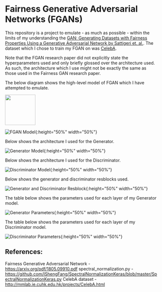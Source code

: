 # Fairness Generative Adversarial Networks (FGANs)

This repository is a project to emulate - as much as possible - within the limits of my understanding the [GAN: Generating Datasets with Fairness Properties Using a Generative Adversarial Network by Sattigeri et. al.](https://krvarshney.github.io/pubs/SattigeriHCV_safeml2019.pdf). The dataset which I chose to train my FGAN on was [CelebA](http://mmlab.ie.cuhk.edu.hk/projects/CelebA.html).

Note that the FGAN research paper did not explicitly state the hyperparameters used and only briefly glossed over the architecture used. As such, the architecture which I use might not be exactly the same as those used in the Fairness GAN research paper.

The below diagram shows the high-level model of FGAN which I have attempted to emulate.

<img src="/Image/generator_model.png" width="100">

![FGAN Model](/Images/fgan_model.png){:height="50%" width="50%"}

Below shows the architecture I used for the Generator.

![Generator Model](/Images/generator_model.png){:height="50%" width="50%"}

Below shows the architecture I used for the Discriminator.

![Discriminator Model](/Images/discriminator_model.png){:height="50%" width="50%"}

Below shows the generator and discriminator resblocks used.

![Generator and Discriminator Resblock](/Images/resblock.png){:height="50%" width="50%"}

The table below shows the parameters used for each layer of my Generator model.

![Generator Parameters](/Images/Generator.png){:height="50%" width="50%"}

The table below shows the parameters used for each layer of my Discriminator model.

![Discriminator Parameters](/Images/Discriminator.png){:height="50%" width="50%"}



## References:
Fairness Generative Adversarial Network - https://arxiv.org/pdf/1805.09910.pdf
spectral_normalization.py - https://github.com/IShengFang/SpectralNormalizationKeras/blob/master/SpectralNormalizationKeras.py
CelebA dataset - http://mmlab.ie.cuhk.edu.hk/projects/CelebA.html

